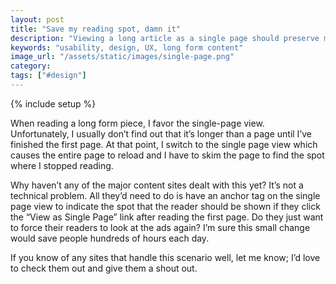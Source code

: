```yaml
---
layout: post
title: "Save my reading spot, damn it"
description: "Viewing a long article as a single page should preserve my spot on the page. It's really not a difficult tech problem and a big usability win."
keywords: "usability, design, UX, long form content"
image_url: "/assets/static/images/single-page.png"
category:
tags: ["#design"]
---
```

{% include setup %}

<div class="right10">
  <amp-img src="{{ IMG_PATH }}single-page.png" alt="A typical view as single page option" width="400" height="128"></amp-img>
</div>

When reading a long form piece, I favor the single-page view. Unfortunately, I usually don’t find out that it’s longer than a page until I’ve finished the first page. At that point, I switch to the single page view which causes the entire page to reload and I have to skim the page to find the spot where I stopped reading.

Why haven’t any of the major content sites dealt with this yet? It’s not a technical problem. All they’d need to do is have an anchor tag on the single page view to indicate the spot that the reader should be shown if they click the “View as Single Page” link after reading the first page. Do they just want to force their readers to look at the ads again? I’m sure this small change would save people hundreds of hours each day.

If you know of any sites that handle this scenario well, let me know; I’d love to check them out and give them a shout out.
